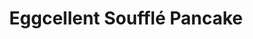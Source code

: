 ---
title: "Eggcellent Soufflé Pancake"
url: /flushing/eggcellent-souffle-pancake/
shop: Bäckerei
---